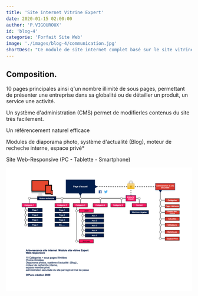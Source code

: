 ```yaml
---
title: 'Site internet Vitrine Expert'
date: 2020-01-15 02:00:00
author: 'P.VIGOUROUX'
id: 'blog-4'
categorie: 'Forfait Site Web'
image: './images/blog-4/communication.jpg'
shortDesc: "Ce module de site internet complet basé sur le site vitrine plus permet d'incorporer plusieurs modules supplémentaires afin d'optimiser votre activité sur internet"
---
```


<div class="rn-blog-meta-area section-pb-xl">
    <div class="row">
        <div class="col-1 offset-1">
            <h2>Composition.</h2>
        </div>
        <div class="col-2 offset-1">
            <div class="rn-blog-content">
                <p>10 pages principales ainsi q'un nombre illimité de sous pages, permettant de présenter une entreprise dans sa globalité ou de détailler un produit, un service une activité.</p>
                <p>Un système d'administration (CMS) permet de modifierles contenus du site très facilement.</p>
                <p>Un référencement naturel efficace</p>
                <p>Modules de diaporama photo, système d'actualité (Blog), moteur de recheche interne, espace privé*</p>
                <p>Site Web-Responsive (PC - Tablette - Smartphone)</p>
            </div>
        </div>
    </div>
</div>

<div class="full-width-box">
    <img src="./images/blog-4/module-site-vitrine-expert.jpg" alt="création de site vitrine à Cognac en Charente"/>
</div>

